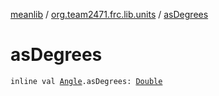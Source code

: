 [meanlib](../index.md) / [org.team2471.frc.lib.units](index.md) / [asDegrees](./as-degrees.md)

# asDegrees

`inline val `[`Angle`](-angle/index.md)`.asDegrees: `[`Double`](https://kotlinlang.org/api/latest/jvm/stdlib/kotlin/-double/index.html)